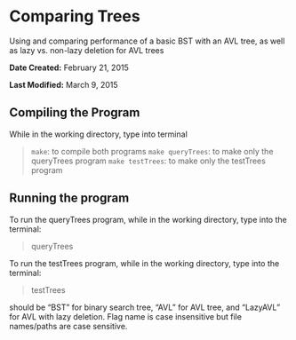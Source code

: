 # Comparing Trees
Using and comparing performance of a basic BST with an AVL tree, as well as lazy vs. non-lazy deletion for AVL trees

**Date Created:** February 21, 2015

**Last Modified:** March 9, 2015

## Compiling the Program
While in the working directory, type into terminal
> `make`: to compile both programs
> `make queryTrees`: to make only the queryTrees program
> `make testTrees`: to make only the testTrees program

## Running the program
To run the queryTrees program, while in the working directory, type into the
terminal: 
> queryTrees <database file name> <flag>

To run the testTrees program, while in the working directory, type into the
terminal: 
> testTrees <database file name> <queries file name> <flag>

<flag> should be “BST” for binary search tree, “AVL” for AVL tree, and
“LazyAVL” for AVL with lazy deletion. Flag name is case insensitive but file
names/paths are case sensitive.
